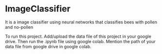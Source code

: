 # ImageClassifier
It is a image classifier using neural networks that classifies bees with pollen and no-pollen

To run this project. Add/upload the data file of this project in your google drive.
Then run the .ipynb file using google colab.
Mention the path of your data file from google drive in google colab.

